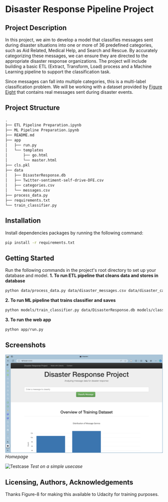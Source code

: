 # Disaster Response Pipeline Project

## Project Description
In this project, we aim to develop a model that classifies messages sent during disaster situations into one or more of 36 predefined categories, such as Aid Related, Medical Help, and Search and Rescue. By accurately categorizing these messages, we can ensure they are directed to the appropriate disaster response organizations. The project will include building a basic ETL (Extract, Transform, Load) process and a Machine Learning pipeline to support the classification task.

Since messages can fall into multiple categories, this is a multi-label classification problem. We will be working with a dataset provided by [Figure Eight](https://www.figure-eight.com/) that contains real messages sent during disaster events.

## Project Structure
```
.
├── ETL Pipeline Preparation.ipynb
├── ML Pipeline Preparation.ipynb
├── README.md
├── app
│   ├── run.py
│   └── templates
│       ├── go.html
│       └── master.html
├── cls.pkl
├── data
│   ├── DisasterResponse.db
│   ├── Twitter-sentiment-self-drive-DFE.csv
│   ├── categories.csv
│   └── messages.csv
├── process_data.py
├── requirements.txt
└── train_classifier.py
```

## Installation
Install dependencies packages by running the following command:
```bash
pip install -r requirements.txt
```

## Getting Started
Run the following commands in the project's root directory to set up your database and model.
**1. To run ETL pipeline that cleans data and stores in database**
```bash
python data/process_data.py data/disaster_messages.csv data/disaster_categories.csv data/DisasterResponse.db
```
**2. To run ML pipeline that trains classifier and saves**
```bash
python models/train_classifier.py data/DisasterResponse.db models/classifier.pkl
```
**3. To run the web app**
```bash
python app/run.py
```

## Screenshots
![Homepage](imgs/homepage.png)
*Homepage*

![Testcase](testcase.png)
*Test on a simple usecase*


## Licensing, Authors, Acknowledgements
Thanks Figure-8 for making this available to Udacity for training purposes.
